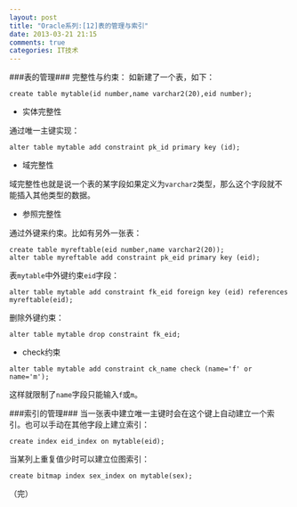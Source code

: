 ```yaml
---
layout: post
title: "Oracle系列:[12]表的管理与索引"
date: 2013-03-21 21:15
comments: true
categories: IT技术
---
```

###表的管理###
完整性与约束：
如新建了一个表，如下：

```
create table mytable(id number,name varchar2(20),eid number);
```

- 实体完整性

通过唯一主键实现：

```
alter table mytable add constraint pk_id primary key (id);
```

- 域完整性

域完整性也就是说一个表的某字段如果定义为`varchar2`类型，那么这个字段就不能插入其他类型的数据。

<!-- more -->

- 参照完整性

通过外键来约束。比如有另外一张表：

```
create table myreftable(eid number,name varchar2(20));
alter table myreftable add constraint pk_eid primary key (eid);
```

表`mytable`中外键约束`eid`字段：

```
alter table mytable add constraint fk_eid foreign key (eid) references myreftable(eid);
```

删除外键约束：

```
alter table mytable drop constraint fk_eid;
```

- check约束

```
alter table mytable add constraint ck_name check (name='f' or name='m');
```

这样就限制了`name`字段只能输入`f`或`m`。

###索引的管理###
当一张表中建立唯一主键时会在这个键上自动建立一个索引。也可以手动在其他字段上建立索引：

```
create index eid_index on mytable(eid);
```

当某列上重复值少时可以建立位图索引：

```
create bitmap index sex_index on mytable(sex);
```

（完）
